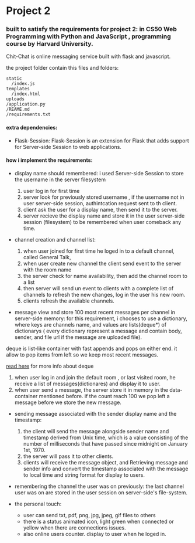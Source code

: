 # Project 2

### built to satisfy the requirements for project 2: in CS50 Web Programming with Python and JavaScript , programming course by Harvard University. 

Chit-Chat is online messaging service built with flask and javascript.

the project folder contain this files and folders:

    static
      /index.js       
    templates
      /index.html      
    uploads
    /application.py
    /REAME.md
    /requirements.txt

#### extra dependencies:
- Flask-Session:
Flask-Session is an extension for Flask that adds support for Server-side Session to web applications.

#### how i implement the requirements:
- display name should remembered:
i used Server-side Session to store the username in the server filesystem

  1. user log in for first time
  2. server look for previously stored username , if the username not in user server-side session, authintcation request sent to th client.
  3. client ask the user for a display name, then send it to the server.
  4. server recieve the display name and store it in the user server-side session (filesystem) to be remembered when user comeback any time.

- channel creation and channel list:
  1. when user joined for first time he loged in to a default channel, called General Talk, 
  2. when user create new channel the client send event to the server with the room name
  3. the server check for name availability, then add the channel room to a list
  4. then server will send un event to clients with a complete list of channels to refresh the new changes, log in the user his new room.
  5. clients refresh the available channels.

- message view and store 100 most recent messages per channel in server-side memory:
for this requirement, i chooses to use a dictionary, where keys are channels name, and values are lists(deque*) of dictionarys ( every dictionary represent a message and contain body, sender, and file url if the message are uploaded file).
    
deque is list-like container with fast appends and pops on either end. it allow to pop items from left so we keep most recent messages.

[read here](https://docs.python.org/3/library/collections.html#collections.deque) for more info about deque

  1. when user log in and join the default room , or last visited room, he receive a list of messages(dictionares) and display it to user.
  2. when user send a message, the server store it in memory in the data-container mentioned before. if the count reach 100 we pop left a message before we store the new message. 
 
- sending message associated with the sender display name and the timestamp:
  1. the client will send the message alongside sender name and timestamp derived from Unix time, which is a value consisting of the number of milliseconds that have passed since midnight on January 1st, 1970.
  2. the server will pass it to other clients.
  3. clients will receive the message object, and Retrieving message and sender info and  convert the timestamp associated with the message to local time and string format for display to users.

- remembering the channel the user was on previously:
the last channel user was on are stored in the user session on server-side's file-system.

- the personal touch:
  - user can send txt, pdf, png, jpg, jpeg, gif files to others
  - there is a status animated icon, light green when connected or yellow when there are connections issues.
  - also online users counter. display to user when he loged in.
